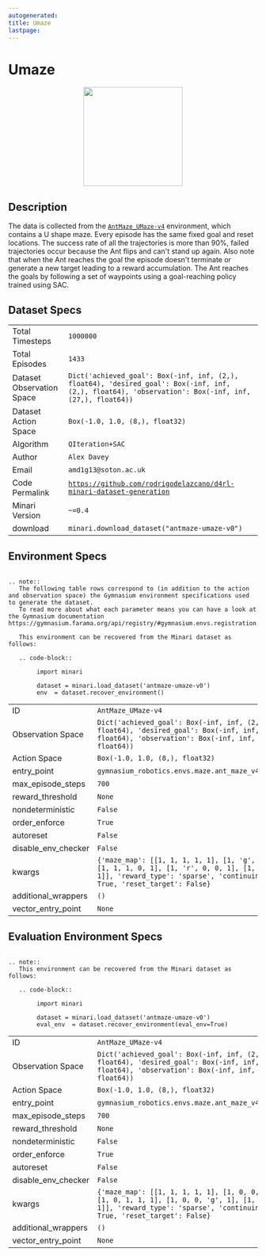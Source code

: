 ```yaml
---
autogenerated:
title: Umaze
lastpage:
---
```

# Umaze

<img src="https://storage.googleapis.com/minari-datasets/antmaze-umaze-v0/_docs/_imgs/antmaze-umaze-v0.gif" width="200" style="display: block; margin:0 auto"/>

## Description

The data is collected from the [`AntMaze_UMaze-v4`](https://robotics.farama.org/envs/maze/ant_maze/) environment, which contains a U shape maze. Every episode has the same fixed goal and reset locations. The success rate of all the trajectories is more than 90%, failed trajectories occur because the Ant flips and can't stand up again. Also note that when the Ant reaches the goal the episode doesn't terminate or generate a new target leading to a reward accumulation. The Ant reaches the goals by following a set of waypoints using a goal-reaching policy trained using SAC.

## Dataset Specs

|    |    |
|----|----|
|Total Timesteps| `1000000`|
|Total Episodes | `1433` |
| Dataset Observation Space | `Dict('achieved_goal': Box(-inf, inf, (2,), float64), 'desired_goal': Box(-inf, inf, (2,), float64), 'observation': Box(-inf, inf, (27,), float64))` |
| Dataset Action Space | `Box(-1.0, 1.0, (8,), float32)` |
| Algorithm           | `QIteration+SAC`           |
| Author              | `Alex Davey`              |
| Email               | `amd1g13@soton.ac.uk`               |
| Code Permalink      | <a href=https://github.com/rodrigodelazcano/d4rl-minari-dataset-generation>`https://github.com/rodrigodelazcano/d4rl-minari-dataset-generation`</a> |
| Minari Version      | `~=0.4`      |
| download            | `minari.download_dataset("antmaze-umaze-v0")` |


## Environment Specs


```{eval-rst}

.. note::
   The following table rows correspond to (in addition to the action and observation space) the Gymnasium environment specifications used to generate the dataset.
   To read more about what each parameter means you can have a look at the Gymnasium documentation https://gymnasium.farama.org/api/registry/#gymnasium.envs.registration.EnvSpec

   This environment can be recovered from the Minari dataset as follows:

   .. code-block::

        import minari

        dataset = minari.load_dataset('antmaze-umaze-v0')
        env  = dataset.recover_environment()
```

 
|    |    |
|----|----|
|ID| `AntMaze_UMaze-v4`|
| Observation Space | `Dict('achieved_goal': Box(-inf, inf, (2,), float64), 'desired_goal': Box(-inf, inf, (2,), float64), 'observation': Box(-inf, inf, (27,), float64))` |
| Action Space | `Box(-1.0, 1.0, (8,), float32)` |
| entry_point | `gymnasium_robotics.envs.maze.ant_maze_v4:AntMazeEnv` |
| max_episode_steps | `700` |
| reward_threshold | `None` |
| nondeterministic | `False` |
| order_enforce    | `True`|
| autoreset        | `False` |
| disable_env_checker | `False` |
| kwargs | `{'maze_map': [[1, 1, 1, 1, 1], [1, 'g', 0, 0, 1], [1, 1, 1, 0, 1], [1, 'r', 0, 0, 1], [1, 1, 1, 1, 1]], 'reward_type': 'sparse', 'continuing_task': True, 'reset_target': False}` |
| additional_wrappers | `()` |
| vector_entry_point | `None` |


## Evaluation Environment Specs



```{eval-rst}

.. note::
   This environment can be recovered from the Minari dataset as follows:

   .. code-block::

        import minari

        dataset = minari.load_dataset('antmaze-umaze-v0')
        eval_env  = dataset.recover_environment(eval_env=True)
```

 
|    |    |
|----|----|
|ID| `AntMaze_UMaze-v4`|
| Observation Space | `Dict('achieved_goal': Box(-inf, inf, (2,), float64), 'desired_goal': Box(-inf, inf, (2,), float64), 'observation': Box(-inf, inf, (27,), float64))` |
| Action Space | `Box(-1.0, 1.0, (8,), float32)` |
| entry_point | `gymnasium_robotics.envs.maze.ant_maze_v4:AntMazeEnv` |
| max_episode_steps | `700` |
| reward_threshold | `None` |
| nondeterministic | `False` |
| order_enforce    | `True`|
| autoreset        | `False` |
| disable_env_checker | `False` |
| kwargs | `{'maze_map': [[1, 1, 1, 1, 1], [1, 0, 0, 'r', 1], [1, 0, 1, 1, 1], [1, 0, 0, 'g', 1], [1, 1, 1, 1, 1]], 'reward_type': 'sparse', 'continuing_task': True, 'reset_target': False}` |
| additional_wrappers | `()` |
| vector_entry_point | `None` |


